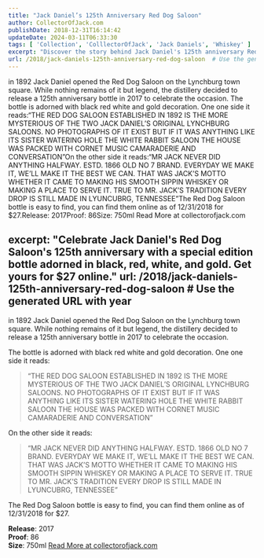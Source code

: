 ```yaml
---
title: "Jack Daniel’s 125th Anniversary Red Dog Saloon"
author: CollectorOfJack.com
publishDate: 2018-12-31T16:14:42
updateDate: 2024-03-11T06:33:30
tags: [ 'Collection', 'ColllectorOfJack', 'Jack Daniels', 'Whiskey' ]
excerpt: "Discover the story behind Jack Daniel's 125th anniversary Red Dog Saloon bottle; a celebration of their historic Lynchburg saloons. Available online since 2017."
url: /2018/jack-daniels-125th-anniversary-red-dog-saloon  # Use the generated URL with year
---
```

in 1892 Jack Daniel opened the Red Dog Saloon on the Lynchburg town square. While nothing remains of it but legend, the distillery decided to release a 125th anniversary bottle in 2017 to celebrate the occasion. The bottle is adorned with black red white and gold decoration. One one side it reads:“THE RED DOG SALOON ESTABLISHED IN 1892 IS THE MORE MYSTERIOUS OF THE TWO JACK DANIEL’S ORIGINAL LYNCHBURG SALOONS. NO PHOTOGRAPHS OF IT EXIST BUT IF IT WAS ANYTHING LIKE ITS SISTER WATERING HOLE THE WHITE RABBIT SALOON THE HOUSE WAS PACKED WITH CORNET MUSIC CAMARADERIE AND CONVERSATION”On the other side it reads:“MR JACK NEVER DID ANYTHING HALFWAY. ESTD. 1866 OLD NO 7 BRAND. EVERYDAY WE MAKE IT, WE’LL MAKE IT THE BEST WE CAN. THAT WAS JACK’S MOTTO WHETHER IT CAME TO MAKING HIS SMOOTH SIPPIN WHISKEY OR MAKING A PLACE TO SERVE IT. TRUE TO MR. JACK’S TRADITION EVERY DROP IS STILL MADE IN LYUNCUBRG, TENNESSEE”The Red Dog Saloon bottle is easy to find, you can find them online as of 12/31/2018 for $27.Release: 2017Proof: 86Size: 750ml Read More at collectorofjack.com

excerpt: "Celebrate Jack Daniel's Red Dog Saloon's 125th anniversary with a special edition bottle adorned in black, red, white, and gold. Get yours for $27 online."
url: /2018/jack-daniels-125th-anniversary-red-dog-saloon  # Use the generated URL with year
---
<p>in 1892 Jack Daniel opened the Red Dog Saloon on the Lynchburg town square. While nothing remains of it but legend, the distillery decided to release a 125th anniversary bottle in 2017 to celebrate the occasion. </p><p>The bottle is adorned with black red white and gold decoration. One one side it reads:</p><blockquote><p>“THE RED DOG SALOON ESTABLISHED IN 1892 IS THE MORE MYSTERIOUS OF THE TWO JACK DANIEL’S ORIGINAL LYNCHBURG SALOONS. NO PHOTOGRAPHS OF IT EXIST BUT IF IT WAS ANYTHING LIKE ITS SISTER WATERING HOLE THE WHITE RABBIT SALOON THE HOUSE WAS PACKED WITH CORNET MUSIC CAMARADERIE AND CONVERSATION”</p></blockquote><p>On the other side it reads:</p><blockquote><p>“MR JACK NEVER DID ANYTHING HALFWAY. ESTD. 1866 OLD NO 7 BRAND. EVERYDAY WE MAKE IT, WE’LL MAKE IT THE BEST WE CAN. THAT WAS JACK’S MOTTO WHETHER IT CAME TO MAKING HIS SMOOTH SIPPIN WHISKEY OR MAKING A PLACE TO SERVE IT. TRUE TO MR. JACK’S TRADITION EVERY DROP IS STILL MADE IN LYUNCUBRG, TENNESSEE”</p></blockquote><p>The Red Dog Saloon bottle is easy to find, you can find them online as of 12/31/2018 for $27.</p><p><strong>Release</strong>: 2017<br /><strong>Proof</strong>: 86<br /><strong>Size</strong>: 750ml <a href="https://collectorofjack.com/RedDogSaloon">Read More at collectorofjack.com</a>



